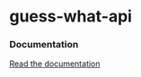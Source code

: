 # guess-what-api
### Documentation
[Read the documentation](http://guess-what-api.milenaportfolio.pl/api/doc)
